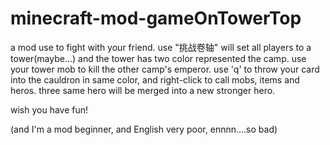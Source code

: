 # minecraft-mod-gameOnTowerTop

a mod use to fight with your friend.
use "挑战卷轴" will set all players to a tower(maybe...) and the tower has two color represented the camp.
use your tower mob to kill the other camp's emperor.
use 'q' to throw your card into the cauldron in same color, and right-click to call mobs, items and heros.
three same hero will be merged into a new stronger hero.

wish you have fun!

(and I'm a mod beginner, and English very poor, ennnn....so bad)
